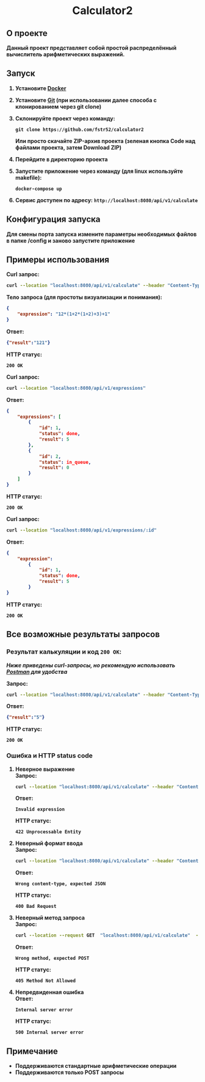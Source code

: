 <h1 align=center>
    <b>
        Calculator2
    <b>
</h1>

## О проекте

Данный проект представляет собой простой распределённый вычислитель арифметических выражений.

## Запуск

1. Установите [Docker](https://www.docker.com/get-started/)
2. Установите [Git](https://git-scm.com/downloads) (при использовании далее способа с клонированием через git clone)
3. Склонируйте проект через команду:
    ```console
    git clone https://github.com/fstr52/calculator2
    ```

    Или просто скачайте ZIP-архив проекта (зеленая кнопка Code над файлами проекта, затем Download ZIP)
4. Перейдите в директорию проекта
5. Запустите приложение через команду (для linux используйте makefile):
    ```console
    docker-compose up
    ```
6. Сервис доступен по адресу: `http://localhost:8080/api/v1/calculate`


## Конфигурация запуска

Для смены порта запуска измените параметры необходимых файлов в папке /config и заново запустите приложение

## Примеры использования 

Curl запрос:
```bash
curl --location "localhost:8080/api/v1/calculate" --header "Content-Type: application/json" --data "{\"expression\": \"12*(1+2*(1+2)+3)+1\"}"
```

Тело запроса (для простоты визуализации и понимания):
```json
{
    "expression": "12*(1+2*(1+2)+3)+1"
}
```

Ответ:
```json
{"result":"121"}
```
HTTP статус:
```
200 OK
```

Curl запрос:
```bash
curl --location "localhost:8080/api/v1/expressions"
```

Ответ:
```json
{
    "expressions": [
        {
            "id": 1,
            "status": done,
            "result": 5
        },
        {
            "id": 2,
            "status": in_queue,
            "result": 0
        }
    ]
}
```
HTTP статус:
```
200 OK
```

Curl запрос:
```bash
curl --location "localhost:8080/api/v1/expressions/:id"
```

Ответ:
```json
{
    "expression":
        {
            "id": 1,
            "status": done,
            "result": 5
        }
}
```
HTTP статус:
```
200 OK
```

## Все возможные результаты запросов

### Результат калькуляции и код `200 OK`:

*Ниже приведены curl-запросы, но рекомендую использовать [Postman](https://www.postman.com/downloads/) для удобства*

Запрос: 
```bash
curl --location "localhost:8080/api/v1/calculate" --header "Content-Type: application/json" --data "{\"expression\": \"2+3\"}"
```
Ответ:
```json
{"result":"5"}
```
HTTP статус:
```
200 OK
```

### Ошибка и HTTP status code
1. **Неверное выражение** <br>
    Запрос: 
    ```bash
    curl --location "localhost:8080/api/v1/calculate" --header "Content-Type: application/json" --data "{\"expression\": \"(2+3\"}"
    ```
    Ответ:
    ```
    Invalid expression
    ```
    HTTP статус:
    ```
    422 Unprocessable Entity
    ```
2. **Неверный формат ввода**<br>
    Запрос: 
    ```bash
    curl --location "localhost:8080/api/v1/calculate" --header "Content-Type: text/plain" --data "{\"expression\": \"2+3\"}"
    ```
    Ответ:
    ```
    Wrong content-type, expected JSON
    ```
    HTTP статус:
    ```
    400 Bad Request
    ```
3. **Неверный метод запроса**<br>
    Запрос: 
    ```bash
    curl --location --request GET  "localhost:8080/api/v1/calculate"  --header "Content-Type: application/json"  --data "{\"expression\": \"2+3\"}"
    ```
    Ответ:
    ```
    Wrong method, expected POST
    ```
    HTTP статус:
    ```
    405 Method Not Allowed
    ```
4. **Непредвиденная ошибка**<br>
    Ответ:
    ```
    Internal server error
    ```
    HTTP статус:
    ```
    500 Internal server error
    ```

## Примечание

- Поддерживаются стандартные арифметические операции
- Поддерживаются только POST запросы
